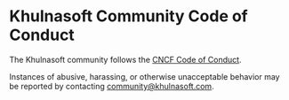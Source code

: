 # Khulnasoft Community Code of Conduct

The Khulnasoft community follows the [CNCF Code of Conduct](https://github.com/cncf/foundation/blob/master/code-of-conduct.md).

Instances of abusive, harassing, or otherwise unacceptable behavior may be reported by contacting community@khulnasoft.com.
